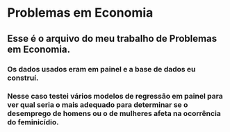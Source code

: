 # Problemas em Economia

## Esse é o arquivo do meu trabalho de Problemas em Economia. 

### Os dados usados eram em painel e a base de dados eu construí. 
### Nesse caso testei vários modelos de regressão em painel para ver qual seria o mais adequado para determinar se o desemprego de homens ou o de mulheres afeta na ocorrência do feminicídio.
